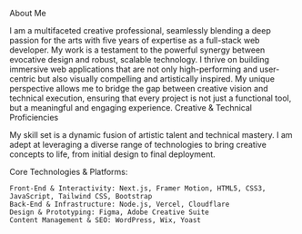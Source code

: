About Me

I am a multifaceted creative professional, seamlessly blending a deep passion for the arts with five years of expertise as a full-stack web developer. My work is a testament to the powerful synergy between evocative design and robust, scalable technology. I thrive on building immersive web applications that are not only high-performing and user-centric but also visually compelling and artistically inspired. My unique perspective allows me to bridge the gap between creative vision and technical execution, ensuring that every project is not just a functional tool, but a meaningful and engaging experience.
Creative & Technical Proficiencies

My skill set is a dynamic fusion of artistic talent and technical mastery. I am adept at leveraging a diverse range of technologies to bring creative concepts to life, from initial design to final deployment.

Core Technologies & Platforms:

    Front-End & Interactivity: Next.js, Framer Motion, HTML5, CSS3, JavaScript, Tailwind CSS, Bootstrap
    Back-End & Infrastructure: Node.js, Vercel, Cloudflare
    Design & Prototyping: Figma, Adobe Creative Suite
    Content Management & SEO: WordPress, Wix, Yoast
